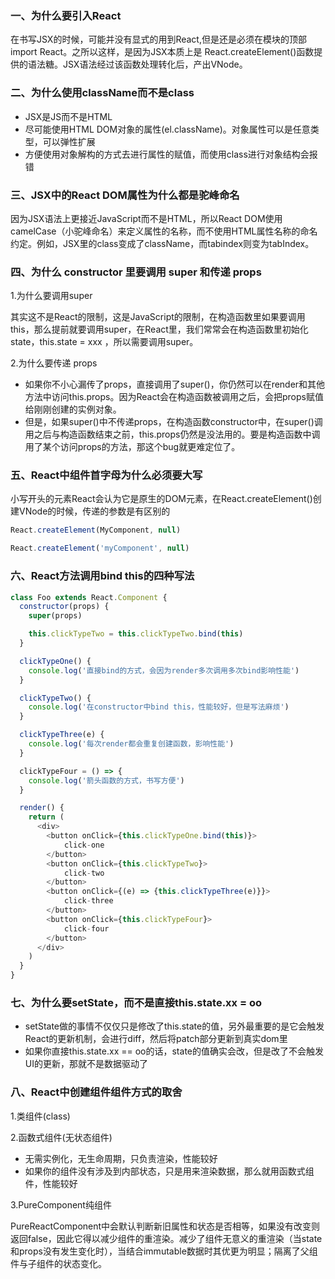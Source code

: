 ### 一、为什么要引入React
在书写JSX的时候，可能并没有显式的用到React,但是还是必须在模块的顶部import React。之所以这样，是因为JSX本质上是
React.createElement()函数提供的语法糖。JSX语法经过该函数处理转化后，产出VNode。


### 二、为什么使用className而不是class
- JSX是JS而不是HTML
- 尽可能使用HTML DOM对象的属性(el.className)。对象属性可以是任意类型，可以弹性扩展
- 方便使用对象解构的方式去进行属性的赋值，而使用class进行对象结构会报错


### 三、JSX中的React DOM属性为什么都是驼峰命名
因为JSX语法上更接近JavaScript而不是HTML，所以React DOM使用camelCase（小驼峰命名）来定义属性的名称，而不使用HTML属性名称的命名约定。例如，JSX里的class变成了className，而tabindex则变为tabIndex。


### 四、为什么 constructor 里要调用 super 和传递 props
1.为什么要调用super

其实这不是React的限制，这是JavaScript的限制，在构造函数里如果要调用this，那么提前就要调用super，在React里，我们常常会在构造函数里初始化state，this.state = xxx ，所以需要调用super。

2.为什么要传递 props
- 如果你不小心漏传了props，直接调用了super()，你仍然可以在render和其他方法中访问this.props。因为React会在构造函数被调用之后，会把props赋值给刚刚创建的实例对象。
- 但是，如果super()中不传递props，在构造函数constructor中，在super()调用之后与构造函数结束之前，this.props仍然是没法用的。要是构造函数中调用了某个访问props的方法，那这个bug就更难定位了。


### 五、React中组件首字母为什么必须要大写
小写开头的元素React会认为它是原生的DOM元素，在React.createElement()创建VNode的时候，传递的参数是有区别的
```javascript   
React.createElement(MyComponent, null)

React.createElement('myComponent', null)
```


### 六、React方法调用bind this的四种写法
```javascript
class Foo extends React.Component {
  constructor(props) {
    super(props)

    this.clickTypeTwo = this.clickTypeTwo.bind(this)
  }

  clickTypeOne() {
    console.log('直接bind的方式，会因为render多次调用多次bind影响性能')
  }

  clickTypeTwo() {
    console.log('在constructor中bind this，性能较好，但是写法麻烦')
  }

  clickTypeThree(e) {
    console.log('每次render都会重复创建函数，影响性能')
  }

  clickTypeFour = () => {
    console.log('箭头函数的方式，书写方便')
  }

  render() {
    return (
      <div>
        <button onClick={this.clickTypeOne.bind(this)}>
            click-one
        </button>
        <button onClick={this.clickTypeTwo}>
            click-two
        </button>
        <button onClick={(e) => {this.clickTypeThree(e)}}>
            click-three
        </button>
        <button onClick={this.clickTypeFour}>
            click-four
        </button>
      </div>
    )
  }
}

```


### 七、为什么要setState，而不是直接this.state.xx = oo
- setState做的事情不仅仅只是修改了this.state的值，另外最重要的是它会触发React的更新机制，会进行diff，然后将patch部分更新到真实dom里
- 如果你直接this.state.xx == oo的话，state的值确实会改，但是改了不会触发UI的更新，那就不是数据驱动了


### 八、React中创建组件组件方式的取舍
1.类组件(class)

2.函数式组件(无状态组件)
- 无需实例化，无生命周期，只负责渲染，性能较好
- 如果你的组件没有涉及到内部状态，只是用来渲染数据，那么就用函数式组件，性能较好

3.PureComponent纯组件

PureReactComponent中会默认判断新旧属性和状态是否相等，如果没有改变则返回false，因此它得以减少组件的重渲染。减少了组件无意义的重渲染（当state和props没有发生变化时），当结合immutable数据时其优更为明显；隔离了父组件与子组件的状态变化。

